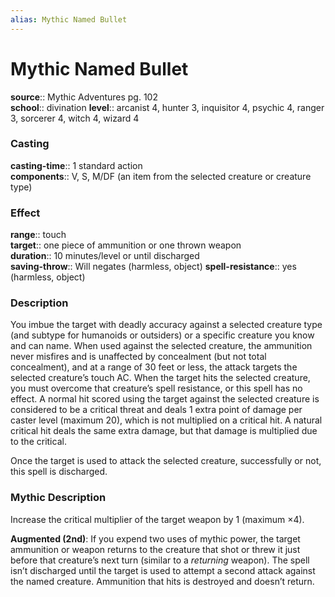 ```yaml
---
alias: Mythic Named Bullet
---
```


# Mythic Named Bullet

**source**:: Mythic Adventures pg. 102  
**school**:: divination
**level**:: arcanist 4, hunter 3, inquisitor 4, psychic 4, ranger 3, sorcerer 4, witch 4, wizard 4

### Casting 

**casting-time**:: 1 standard action  
**components**:: V, S, M/DF (an item from the selected creature or creature type)

### Effect 

**range**:: touch  
**target**:: one piece of ammunition or one thrown weapon  
**duration**:: 10 minutes/level or until discharged  
**saving-throw**:: Will negates (harmless, object)
**spell-resistance**:: yes (harmless, object)

### Description 

You imbue the target with deadly accuracy against a selected creature type (and subtype for humanoids or outsiders) or a specific creature you know and can name. When used against the selected creature, the ammunition never misfires and is unaffected by concealment (but not total concealment), and at a range of 30 feet or less, the attack targets the selected creature’s touch AC. When the target hits the selected creature, you must overcome that creature’s spell resistance, or this spell has no effect. A normal hit scored using the target against the selected creature is considered to be a critical threat and deals 1 extra point of damage per caster level (maximum 20), which is not multiplied on a critical hit. A natural critical hit deals the same extra damage, but that damage is multiplied due to the critical.  
  
Once the target is used to attack the selected creature, successfully or not, this spell is discharged.

### Mythic Description

Increase the critical multiplier of the target weapon by 1 (maximum ×4).  
  
**Augmented (2nd)**: If you expend two uses of mythic power, the target ammunition or weapon returns to the creature that shot or threw it just before that creature’s next turn (similar to a *returning* weapon). The spell isn’t discharged until the target is used to attempt a second attack against the named creature. Ammunition that hits is destroyed and doesn’t return.
